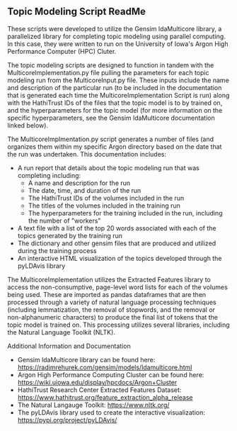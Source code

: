 ## Topic Modeling Script ReadMe

These scripts were developed to utilize the Gensim ldaMulticore library, a parallelized library for completing topic modeling using parallel computing. In this case, they were written to run on the University of Iowa's Argon High Performance Computer (HPC) Cluter. 

The topic modeling scripts are designed to function in tandem with the MulticoreImplementation.py file pulling the parameters for each topic modeling run from the MulticoreInput.py file. These inputs include the name and description of the particular run (to be included in the documentation that is generated each time the MulticoreImplementation Script is run) along with the HathiTrust IDs of the files that the topic model is to by trained on, and the hyperparameters for the topic model (for more information on the specific hyperparameters, see the Gensim ldaMulticore documentation linked below).

The MulticoreImplmentation.py script generates a number of files (and organizes them within my specific Argon directory based on the date that the run was undertaken. This documentation includes: 
- A run report that details about the topic modeling run that was completing including: 
  - A name and description for the run
  - The date, time, and duration of the run
  - The HathiTrust IDs of the volumes included in the run
  - The titles of the volumes included in the training run 
  - The hyperparameters for the training included in the run, including the number of "workers"
- A text file with a list of the top 20 words associated with each of the topics generated by the training run
- The dictionary and other gensim files that are produced and utilized during the training process
- An interactive HTML visualization of the topics developed through the pyLDAvis library

The MulticoreImplementation utilizes the Extracted Features library to access the non-consumptive, page-level word lists for each of the volumes being used. These are imported as pandas dataframes that are then processed through a variety of natural language processing techniques (including lemmatization, the removal of stopwords, and the removal or non-alphanumeric characters) to produce the final list of tokens that the topic model is trained on. This processing utilizes several libraries, including the Natural Language Toolkit (NLTK). 

Additional Information and Documentation
- Gensim ldaMulticore library can be found here: https://radimrehurek.com/gensim/models/ldamulticore.html
- Argon High Performance Computing Cluster can be found here: https://wiki.uiowa.edu/display/hpcdocs/Argon+Cluster
- HathiTrust Research Center Extracted Features Dataset: https://www.hathitrust.org/feature_extraction_alpha_release
- The Natural Langauge Toolkit: https://www.nltk.org/
- The pyLDAvis library used to create the interactive visualization: https://pypi.org/project/pyLDAvis/
